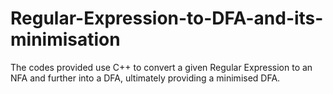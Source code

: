 # Regular-Expression-to-DFA-and-its-minimisation
The codes provided use C++ to convert a given Regular Expression to an NFA and further into a DFA, ultimately providing a minimised DFA.

